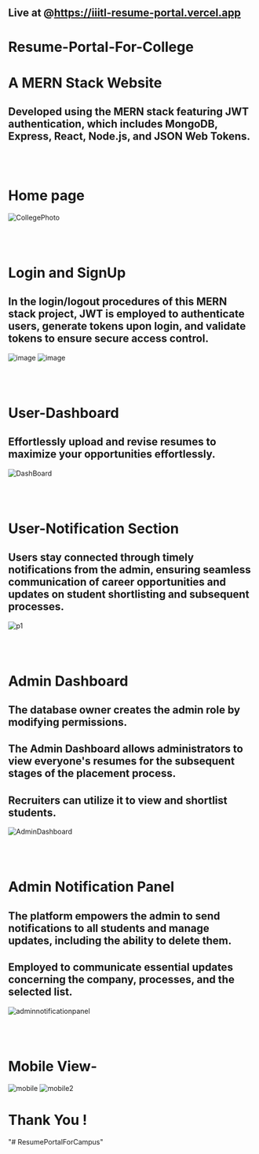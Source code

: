 ## Live at @https://iiitl-resume-portal.vercel.app


#   Resume-Portal-For-College


# A MERN Stack Website
## Developed using the MERN stack featuring JWT authentication, which includes MongoDB, Express, React, Node.js, and JSON Web Tokens.

</br>
</br>


# Home page
![CollegePhoto](https://github.com/ANMOLYADAV1402/ResumePortalForCampus/assets/81957738/f17416ce-c9d8-4855-bcac-da39f65063ed)


</br>
</br>

# Login and SignUp
## In the login/logout procedures of this MERN stack project, JWT is employed to authenticate users, generate tokens upon login, and validate tokens to ensure secure access control.
![image](https://github.com/ANMOLYADAV1402/ResumePortalForCampus/assets/81957738/36b3224f-eff6-4807-9e56-ba4434a6705c)
![image](https://github.com/ANMOLYADAV1402/ResumePortalForCampus/assets/81957738/cee99c33-4120-4a9d-805d-82ebfe988d20)



</br>
</br>

# User-Dashboard 
## Effortlessly upload and revise resumes to maximize your opportunities effortlessly.

![DashBoard](https://github.com/ANMOLYADAV1402/ResumePortalForCampus/assets/81957738/7086bbda-16f4-43f1-963b-9b1b04054b92)


</br>
</br>


# User-Notification Section
## Users stay connected through timely notifications from the admin, ensuring seamless communication of career opportunities and updates on student shortlisting and subsequent processes.
![p1](https://github.com/ANMOLYADAV1402/ResumePortalForCampus/assets/81957738/61a5c3e4-fb86-4dfb-8dcf-7efd37e6d936)

</br>
</br>

# Admin Dashboard
## The database owner creates the admin role by modifying permissions.
## The Admin Dashboard allows administrators to view everyone's resumes for the subsequent stages of the placement process.
## Recruiters can utilize it to view and shortlist students.
![AdminDashboard](https://github.com/ANMOLYADAV1402/ResumePortalForCampus/assets/81957738/a6a72072-4706-4569-8f0b-c33da172914d)

</br>
</br>

# Admin Notification Panel
## The platform empowers the admin to send notifications to all students and manage updates, including the ability to delete them.
## Employed to communicate essential updates concerning the company, processes, and the selected list.
![adminnotificationpanel](https://github.com/ANMOLYADAV1402/ResumePortalForCampus/assets/81957738/783d7d97-f2e9-4212-8f54-14114703a9e1)

</br>
</br>

# Mobile View-
![mobile](https://github.com/ANMOLYADAV1402/ResumePortalForCampus/assets/81957738/7dfec581-1661-49f0-8e5f-05254e81e127)
![mobile2](https://github.com/ANMOLYADAV1402/ResumePortalForCampus/assets/81957738/f7077825-012a-480d-85ef-f317c3b34ca9)



# Thank You !

"# ResumePortalForCampus" 
